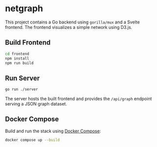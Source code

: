 # netgraph

This project contains a Go backend using `gorilla/mux` and a Svelte frontend. The frontend visualizes a simple network using D3.js.

## Build Frontend

```bash
cd frontend
npm install
npm run build
```

## Run Server

```bash
go run ./server
```

The server hosts the built frontend and provides the `/api/graph` endpoint serving a JSON graph dataset.

## Docker Compose

Build and run the stack using [Docker Compose](https://docs.docker.com/compose/):

```bash
docker compose up --build
```
